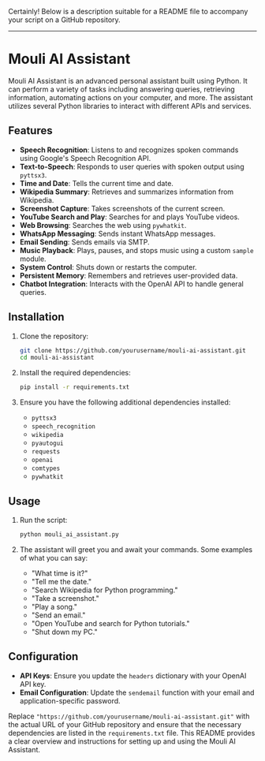 Certainly! Below is a description suitable for a README file to accompany your script on a GitHub repository.

---

# Mouli AI Assistant

Mouli AI Assistant is an advanced personal assistant built using Python. It can perform a variety of tasks including answering queries, retrieving information, automating actions on your computer, and more. The assistant utilizes several Python libraries to interact with different APIs and services.

## Features

- **Speech Recognition**: Listens to and recognizes spoken commands using Google's Speech Recognition API.
- **Text-to-Speech**: Responds to user queries with spoken output using `pyttsx3`.
- **Time and Date**: Tells the current time and date.
- **Wikipedia Summary**: Retrieves and summarizes information from Wikipedia.
- **Screenshot Capture**: Takes screenshots of the current screen.
- **YouTube Search and Play**: Searches for and plays YouTube videos.
- **Web Browsing**: Searches the web using `pywhatkit`.
- **WhatsApp Messaging**: Sends instant WhatsApp messages.
- **Email Sending**: Sends emails via SMTP.
- **Music Playback**: Plays, pauses, and stops music using a custom `sample` module.
- **System Control**: Shuts down or restarts the computer.
- **Persistent Memory**: Remembers and retrieves user-provided data.
- **Chatbot Integration**: Interacts with the OpenAI API to handle general queries.

## Installation

1. Clone the repository:
    ```bash
    git clone https://github.com/yourusername/mouli-ai-assistant.git
    cd mouli-ai-assistant
    ```

2. Install the required dependencies:
    ```bash
    pip install -r requirements.txt
    ```

3. Ensure you have the following additional dependencies installed:
    - `pyttsx3`
    - `speech_recognition`
    - `wikipedia`
    - `pyautogui`
    - `requests`
    - `openai`
    - `comtypes`
    - `pywhatkit`

## Usage

1. Run the script:
    ```bash
    python mouli_ai_assistant.py
    ```

2. The assistant will greet you and await your commands. Some examples of what you can say:
    - "What time is it?"
    - "Tell me the date."
    - "Search Wikipedia for Python programming."
    - "Take a screenshot."
    - "Play a song."
    - "Send an email."
    - "Open YouTube and search for Python tutorials."
    - "Shut down my PC."

## Configuration

- **API Keys**: Ensure you update the `headers` dictionary with your OpenAI API key.
- **Email Configuration**: Update the `sendemail` function with your email and application-specific password.



Replace `"https://github.com/yourusername/mouli-ai-assistant.git"` with the actual URL of your GitHub repository and ensure that the necessary dependencies are listed in the `requirements.txt` file. This README provides a clear overview and instructions for setting up and using the Mouli AI Assistant.
